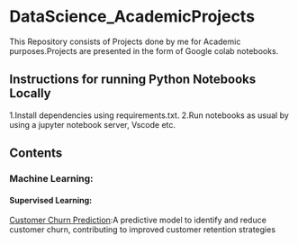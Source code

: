 # DataScience_AcademicProjects
This Repository consists of Projects done by me for Academic purposes.Projects are presented in the form of Google colab notebooks.
## Instructions for running Python Notebooks Locally
1.Install dependencies using requirements.txt.
2.Run notebooks as usual by using a jupyter notebook server, Vscode etc.
## Contents
### Machine Learning:
#### Supervised Learning:
[Customer Churn Prediction](https://github.com/RajithaMamillapally/DataScience_AcademicProjects/tree/main/Capsone_project):A predictive model to identify and reduce customer churn, contributing to improved customer retention strategies

